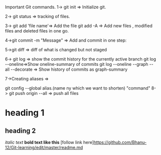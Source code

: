 Important Git commands.
1-> git init => Initialize git.

2-> git status => tracking of files.

3-> git add 'file name'=> Add the file
git add -A => Add new files , modified files and deleted files in one go.

4->git commit -m "Message" => Add and commit in one step:

5->git diff => diff of what is changed but not staged

6-> git log =>
show the commit history for the currently active branch
git log --oneline=>Show oneline-summary of commits
git log --oneline --graph --all --decorate => Show history of commits as graph-summary

7->Creating aliases =>

git config --global alias.(name ny which we want to shorten) "command"
8->
git push origin --all => push all files 

# heading 1
## heading 2
_italic text_
**bold text like this**
[follow link here]https://github.com/Bhanu-12/Git-learning/edit/master/readme.md
